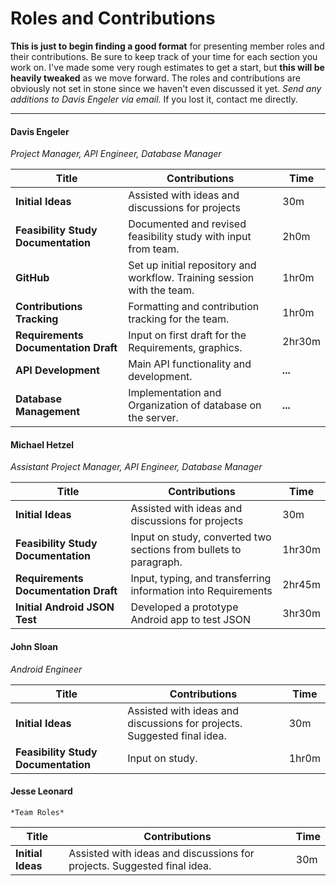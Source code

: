 Roles and Contributions
======

**This is just to begin finding a good format** for presenting member roles and their contributions. Be sure to keep track of your time for each section you work on. I've made some very rough estimates to get a start, but **this will be heavily tweaked** as we move forward. The roles and contributions are obviously not set in stone since we haven't even discussed it yet. *Send any additions to Davis Engeler via email.* If you lost it, contact me directly.


-------

#### Davis Engeler

*Project Manager, API Engineer, Database Manager* 

| Title | Contributions | Time |
|---|---|---|
| **Initial Ideas** | Assisted with ideas and discussions for projects | 30m |
| **Feasibility Study Documentation** | Documented and revised feasibility study with input from team.  | 2h0m |
| **GitHub** | Set up initial repository and workflow. Training session with the team. | 1hr0m |
| **Contributions Tracking** | Formatting and contribution tracking for the team. | 1hr0m |
| **Requirements Documentation Draft** | Input on first draft for the Requirements, graphics. | 2hr30m |
| **API Development** | Main API functionality and development. | ***...*** |
| **Database Management** | Implementation and Organization of database on the server. | ***...*** |



#### Michael Hetzel

*Assistant Project Manager, API Engineer, Database Manager*

| Title | Contributions | Time |
|---|---|---|
| **Initial Ideas** | Assisted with ideas and discussions for projects | 30m |
| **Feasibility Study Documentation** | Input on study, converted two sections from bullets to paragraph. | 1hr30m |
| **Requirements Documentation Draft** | Input, typing, and transferring information into Requirements | 2hr45m |
| **Initial Android JSON Test** | Developed a prototype Android app to test JSON | 3hr30m |


#### John Sloan

*Android Engineer* 

| Title | Contributions | Time |
|---|---|---|
| **Initial Ideas** | Assisted with ideas and discussions for projects. Suggested final idea. | 30m |
| **Feasibility Study Documentation** | Input on study. | 1hr0m |

#### Jesse Leonard

	*Team Roles* 

| Title | Contributions | Time |
|---|---|---|
| **Initial Ideas** | Assisted with ideas and discussions for projects. Suggested final idea. | 30m |